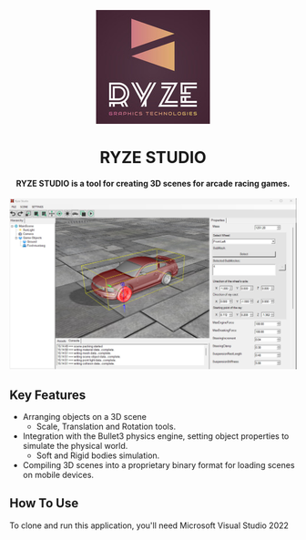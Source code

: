 <p align="center">
  <img src="https://github.com/yuriy3122/Ryze-Studio/blob/main/logo.jpeg" />
</p>

<h1 align="center">RYZE STUDIO</h1>
<h4 align="center">RYZE STUDIO is a tool for creating 3D scenes for arcade racing games.</h4>

<img src="https://github.com/yuriy3122/Ryze-Studio/blob/main/RYZE%20Studio.jpg" alt="Screenshot">

## Key Features

* Arranging objects on a 3D scene
  - Scale, Translation and Rotation tools.
* Integration with the Bullet3 physics engine, setting object properties to simulate the physical world.
  - Soft and Rigid bodies simulation.
* Compiling 3D scenes into a proprietary binary format for loading scenes on mobile devices.

## How To Use

To clone and run this application, you'll need Microsoft Visual Studio 2022


